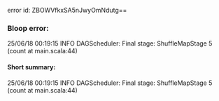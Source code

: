 error id: ZBOWVfkxSA5nJwyOmNdutg==
### Bloop error:

25/06/18 00:19:15 INFO DAGScheduler: Final stage: ShuffleMapStage 5 (count at main.scala:44)
#### Short summary: 

25/06/18 00:19:15 INFO DAGScheduler: Final stage: ShuffleMapStage 5 (count at main.scala:44)